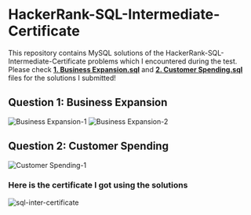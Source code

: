 # HackerRank-SQL-Intermediate-Certificate

This repository contains MySQL solutions of the HackerRank-SQL-Intermediate-Certificate problems which I encountered during the test. Please check **<ins>1. Business Expansion.sql</ins>** and **<ins>2. Customer Spending.sql</ins>** files for the solutions I submitted!

## Question 1: Business Expansion
![Business Expansion-1](https://user-images.githubusercontent.com/27827295/154382575-9cb62e17-7443-42a0-9abb-832e5a8ecce5.png)
![Business Expansion-2](https://user-images.githubusercontent.com/27827295/154382595-503f2886-45d5-46a5-9883-7a113154632d.png)

## Question 2: Customer Spending
![Customer Spending-1](https://user-images.githubusercontent.com/27827295/154382638-452d9fdb-d2e8-4a1b-b485-4de0a4df8a2f.png)

### Here is the certificate I got using the solutions
![sql-inter-certificate](https://www.hackerrank.com/certificates/8e2a24c40edd)
